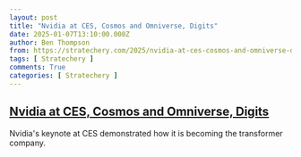 ```yaml
---
layout: post
title: "Nvidia at CES, Cosmos and Omniverse, Digits"
date: 2025-01-07T13:10:00.000Z
author: Ben Thompson
from: https://stratechery.com/2025/nvidia-at-ces-cosmos-and-omniverse-digits/
tags: [ Stratechery ]
comments: True
categories: [ Stratechery ]
---
```

<!--1736255400000-->
[Nvidia at CES, Cosmos and Omniverse, Digits](https://stratechery.com/2025/nvidia-at-ces-cosmos-and-omniverse-digits/)
------

<div>
Nvidia's keynote at CES demonstrated how it is becoming the transformer company.
</div>
